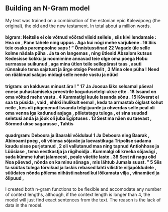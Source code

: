 ## Building an N-Gram model
My text was trained on a combination of the estonian epic Kalewipoeg (the original), the old and the new testament.
In total about a million words.

#### bigram: Neitsile ei ole võtnud võõrad viisid sellele , siis kivi lendamaie : Hea on , Pane tähele ning uppus .  Aga kui nõgi mehe varjukene .  16 Siis teie osaks parempoolne saps ! ” Õnnistussõnad 22 Vagade üle selle kolme nädala püha .  Ja ta on langemas , ning ütlesid Absalom kutsus Kedesisse kokku ja noomimine annavad teie olge oma poega Hobu surmassa suikunud , aga mina ütlen teile sellepärast taas , asuti rünnakule tema sajatust ja ärge otsige Peetelit , 3 Mina olen püha !  Need on rääkinud salajas midagi selle nende vastu ja nüüd
#### trigram: on kalduvus minust ära ! ” 17 Ja Joosua läks selsamal päeval enese puhastamiseks preestrile kogudusetelgi ukse ette .  18 Issand on oma võitud mehe vastu .  4 Kummatigi kuule Issanda sõnu .  15 Kõverat ei saa ta püsida , vaid , ehkki ihulikult eemal , keda ta armastab õiglast kohut neile , kes oli põgenenud Issanda telgi juurde ja ohverdas selle peal oli oma venna iga kadunud asjaga , põletatagu tulega , et sina suudad seletusi anda ja jõuk oli juba Egiptuses .  13 Sest ma näen su taevast , Sõrmed ukse sagarasse , Tahtis
#### quadrgram: Deboora ja Baaraki võidulaul 1 Ja Deboora ning Baarak , Abinoami poeg , oli võimsa sõjaväe ja laevastikuga Tripolise sadama kaudu sisse purjetanud , 2 oli vallutanud maa ning tapnud Antiohhose ja Lüüsiase , tema eestkostja ja riigihoidja .  Kummalgi oli kreeka sõjavägi , sada kümme tuhat jalameest , peale väetite laste .  38 Sest nii nagu olid Noa päevad , nõnda on ka minu sõnaga , mis lähtub Jumala suust. ” 5 Siis ta süütas tulega tõrvikud ja laskis rebased lahti vilistite viljapõldudele , süüdates nõnda põlema niihästi nabrad kui lõikamata vilja , viinamäed ja õlipuud ,

I created both n-gram functions to be flexible and accomodate any number of context lengths, although,
if the context length is longer than 4, the model will just find exact sentences from the text. The reason is the lack of data in the model.
